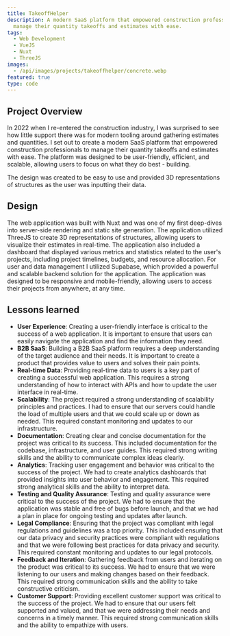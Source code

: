 ```yaml
---
title: TakeoffHelper
description: A modern SaaS platform that empowered construction professionals to
  manage their quantity takeoffs and estimates with ease.
tags:
  - Web Development
  - VueJS
  - Nuxt
  - ThreeJS
images:
  - /api/images/projects/takeoffhelper/concrete.webp
featured: true
type: code
---
```


## Project Overview

In 2022 when I re-entered the construction industry, I was surprised to see how little support there was for modern tooling around gathering estimates and quantities.
I set out to create a modern SaaS platform that empowered construction professionals to manage their quantity takeoffs and estimates with ease.
The platform was designed to be user-friendly, efficient, and scalable, allowing users to focus on what they do best - building.

The design was created to be easy to use and provided 3D representations of structures as the user was inputting their data.

## Design

The web application was built with Nuxt and was one of my first deep-dives into server-side rendering and static site generation.
The application utilized ThreeJS to create 3D representations of structures, allowing users to visualize their estimates in real-time.
The application also included a dashboard that displayed various metrics and statistics related to the user's projects, including project timelines, budgets, and resource allocation.
For user and data management I utilized Supabase, which provided a powerful and scalable backend solution for the application.
The application was designed to be responsive and mobile-friendly, allowing users to access their projects from anywhere, at any time.

## Lessons learned

- **User Experience**: Creating a user-friendly interface is critical to the success of a web application. It is important to ensure that users can easily navigate the application and find the information they need.
- **B2B SaaS**: Building a B2B SaaS platform requires a deep understanding of the target audience and their needs. It is important to create a product that provides value to users and solves their pain points.
- **Real-time Data**: Providing real-time data to users is a key part of creating a successful web application. This requires a strong understanding of how to interact with APIs and how to update the user interface in real-time.
- **Scalability**: The project required a strong understanding of scalability principles and practices. I had to ensure that our servers could handle the load of multiple users and that we could scale up or down as needed. This required constant monitoring and updates to our infrastructure.
- **Documentation**: Creating clear and concise documentation for the project was critical to its success. This included documentation for the codebase, infrastructure, and user guides. This required strong writing skills and the ability to communicate complex ideas clearly.
- **Analytics**: Tracking user engagement and behavior was critical to the success of the project. We had to create analytics dashboards that provided insights into user behavior and engagement. This required strong analytical skills and the ability to interpret data.
- **Testing and Quality Assurance**: Testing and quality assurance were critical to the success of the project. We had to ensure that the application was stable and free of bugs before launch, and that we had a plan in place for ongoing testing and updates after launch.
- **Legal Compliance**: Ensuring that the project was compliant with legal regulations and guidelines was a top priority. This included ensuring that our data privacy and security practices were compliant with regulations and that we were following best practices for data privacy and security. This required constant monitoring and updates to our legal protocols.
- **Feedback and Iteration**: Gathering feedback from users and iterating on the product was critical to its success. We had to ensure that we were listening to our users and making changes based on their feedback. This required strong communication skills and the ability to take constructive criticism.
- **Customer Support**: Providing excellent customer support was critical to the success of the project. We had to ensure that our users felt supported and valued, and that we were addressing their needs and concerns in a timely manner. This required strong communication skills and the ability to empathize with users.
